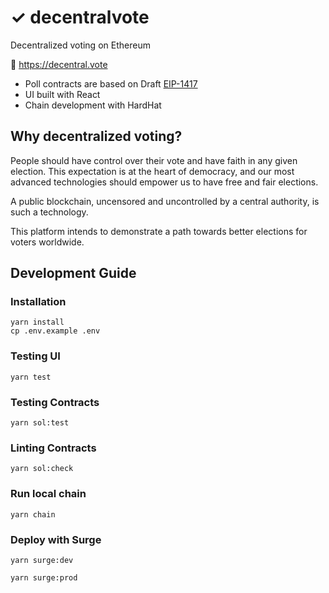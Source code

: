 # ✓ decentralvote

Decentralized voting on Ethereum

🔗 https://decentral.vote

* Poll contracts are based on Draft [EIP-1417](https://eips.ethereum.org/EIPS/eip-1417)
* UI built with React
* Chain development with HardHat

## Why decentralized voting?

People should have control over their vote and have faith in any given election. This expectation is at the heart of democracy, and our most advanced technologies should empower us to have free and fair elections.

A public blockchain, uncensored and uncontrolled by a central authority, is such a technology.

This platform intends to demonstrate a path towards better elections for voters worldwide.

## Development Guide

### Installation

```
yarn install
cp .env.example .env
```

### Testing UI

```
yarn test
```

### Testing Contracts

```
yarn sol:test
```

### Linting Contracts

```
yarn sol:check
```

### Run local chain

```
yarn chain
```

### Deploy with Surge

```
yarn surge:dev
```

```
yarn surge:prod
```

